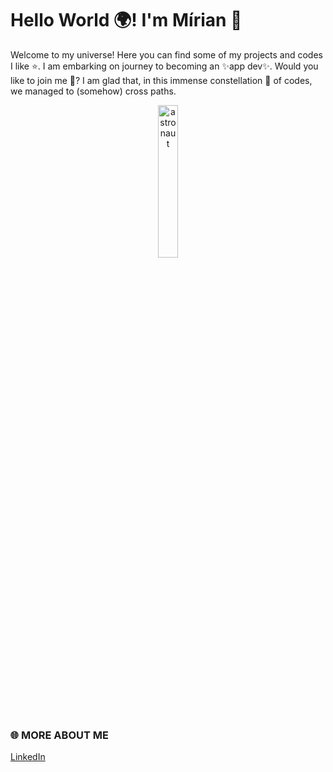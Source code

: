 # Hello World 🌍! I'm Mírian 💚

Welcome to my universe! Here you can find some of my projects and codes I like ⭐. I am embarking on journey to becoming an ✨app dev✨. Would you like to join me 🚀? I am glad that, in this immense constellation 🌌 of codes, we managed to (somehow) cross paths.

<p align="center">
  <img src="https://media.giphy.com/media/DwppxXGiaP5LMErFCC/giphy.gif" width="25%" height="25%" alt="astronaut"/>
</p>

### 🌐 MORE ABOUT ME 

<a href="https://www.linkedin.com/in/mirianfonkam/" target="_blank" >
  LinkedIn
</a>

<!-- star projects
**mirianfonkam/MirianFonkam** is a ✨ _special_ ✨ repository because its `README.md` (this file) appears on your GitHub profile.

Here are some ideas to get you started:
<img src="https://media.giphy.com/media/DwppxXGiaP5LMErFCC/giphy.gif" width="480" height="480">

- 🔭 I’m currently working on ...
- 🌱 I’m currently learning ...
- 👯 I’m looking to collaborate on ...
- 🤔 I’m looking for help with ...
- 💬 Ask me about ...
- 📫 How to reach me: ...
- 😄 Pronouns: ...
- ⚡ Fun fact: ...
-->
